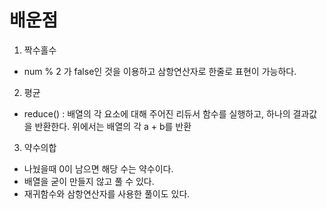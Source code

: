 # 배운점

1. 짝수홀수

- num % 2 가 false인 것을 이용하고 삼항연산자로 한줄로 표현이 가능하다.

2. 평균

- reduce() : 배열의 각 요소에 대해 주어진 리듀서 함수를 실행하고, 하나의 결과값을 반환한다. 위에서는 배열의 각 a + b를 반환

3. 약수의합

- 나눴을때 0이 남으면 해당 수는 약수이다.
- 배열을 굳이 만들지 않고 풀 수 있다.
- 재귀함수와 삼항연산자를 사용한 풀이도 있다.
